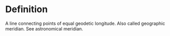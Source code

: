 # Definition

A line connecting points of equal geodetic longitude. Also called
geographic meridian. See astronomical meridian.
